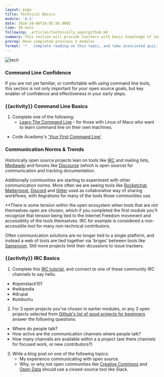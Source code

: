 ```yaml
---
layout: page
title: Technical Basics
module: '4.1'
date: 2016-10-06T14:05:56.000Z
time: 30 mins
following: _articles/technically_open/github.md
summary: This section will provide learners with basic knowledge of technical and communication tools most often used in open source projects.
prereq: Have completed previous 3 modules
format: '*   Complete reading on this topic, and take associated quiz.'
---
```


![tech]({{site.baseurl}}/img/wecancodeit.jpg)

### Command Line Confidence

If you are not yet familiar, or comfortable with using command line tools, this section is not only important for your open source goals, but key enabler of confidence and effectiveness in your early steps.

### {{activity}} Command Line Basics

1. Complete one of the following:
	* [Learn The Command Line](https://ryanstutorials.net/linuxtutorial/)  - for those with Linux of Macs who want to learn command line on their own machines.
  * Code Acadamy's ['Your First Command Line'](https://www.codecademy.com/courses/learn-the-command-line/lessons/navigation/exercises/your-first-command?action=lesson_resume).

### Communication Norms & Trends

Historically open source projects lean on tools like [IRC](https://en.wikipedia.org/wiki/Internet_Relay_Chat) and mailing lists, [Mediawiki](https://www.mediawiki.org/wiki/Code_of_Conduct#Appealing_a_resolution) and forums like [Discourse](https://discourse.mozilla-community.org/)  (which is open source) for communication and tracking documentation.  

Additionally communities are starting to experiment with other communication norms.  More often we are seeing tools like [Rocketchat](https://rocket.chat/), [Mattermost](https://about.mattermost.com/), [Discord](https://discordapp.com/) and [Gitter](https://gitter.im/) used as collaborative way of sharing workflows, with itegrations for many of the tools those communities use.

**There is some tension within the open ecosystem when tools that are not themselves open are chosen, which if you completed the first module you'll recognize that tension being tied to the Internet Freedom movement and accessiblity of the tools themselves. IRC for example is considered a non-accessible tool for many non-technical contributors. 

Often communication solutions are no longer tied to a single platform, and instead a web of tools are tied together via 'briges' between tools like [Sameroom](https://sameroom.io/blog/connecting-a-channel-in-slack-to-a-channel-irc/).  Still more projects limit their dicussions to issue trackers.


### {{activity}} IRC Basics

1. Complete this [IRC tutorial](), and connect to one of these community IRC channels to say hello.
 * #openstack101
 * #wikipedia
 * #drupal
 * #umbuntu
2. For 3 open projects you've chosen in earlier modules, or any 3 open projects selected from [Github's list of good projects for beginners](https://github.com/trending) answer the following questions:
 * Where do people talk?
 * How active are the communication channels where people talk?
 * How many channels are available within a a project (are there channels for focused work, or new contributors?)
3.  Write a blog post on one of the following topics:
	*  My experience communicating with open source.
	*  Why, or why not open communities like [Creative Commons](https://slack-signup.creativecommons.org/) and [Open Data](http://slack.opendatacommunity.io/) should use a closed-source tool like Slack.
	

